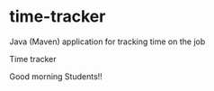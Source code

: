 # time-tracker
Java (Maven) application for tracking time on the job

Time tracker

Good morning Students!!
